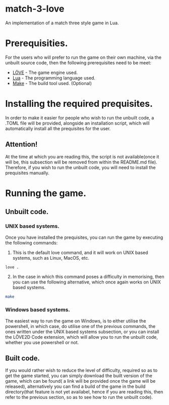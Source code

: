 # match-3-love
An implementation of a match three style game in Lua.

# Prerequisities.
For the users who will prefer to run the game on their own machine, via the unbuilt source code, then the following prerequisites need to be meet:

* [LÖVE](https://love2d.org/) - The game engine used.
* [Lua](https://www.lua.org/) - The programming language used.
* [Make](https://www.gnu.org/software/make/) - The build tool used. (Optional)

# Installing the required prequisites.
In order to make it easier for people who wish to run the unbuilt code, a .TOML file will be provided, alongside an installation script, which will automatically install all the prequisites for the user.

## Attention!
At the time at which you are reading this, the script is not available(once it will be, this subsection will be removed from within the README.md file). Therefore, if you wish to run the unbuilt code, you will need to install the prequisites manually.

# Running the game.

## Unbuilt code.

### UNIX based systems.

Once you have installed the prequisites, you can run the game by executing the following commands:

1. This is the default love command, and it will work on UNIX based systems, such as Linux, MacOS, etc.
```bash
love .
```
2. In the case in which this command poses a difficulty in memorising, then you can use the following alternative, which once again works on UNIX based systems.
```bash
make
```

### Windows based systems.
The easiest way to run the game on Windows, is to either utilise the powershell, in which case, do utilise one of the previous commands, the ones written under the UNIX based systems subsection, or you can install the LÖVE2D Code extension, which will allow you to run the unbuilt code, whether you use powershell or not.

## Built code.
If you would rather wish to reduce the level of difficulty, required so as to get the game started, you can simply download the built version of the game, which can be found( a link will be provided once the game will be released), alternatively you can find a build of the game in the build directory(that feature is not yet availabel, hence if you are reading this, then refer to the previous section, so as to see how to run the unbuilt code).